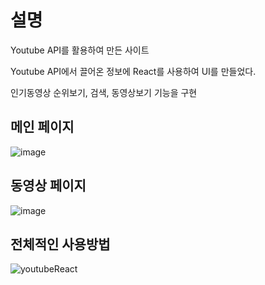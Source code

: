 # 설명

Youtube API를 활용하여 만든 사이트

Youtube API에서 끌어온 정보에 React를 사용하여 UI를 만들었다.

인기동영상 순위보기, 검색, 동영상보기 기능을 구현

## 메인 페이지

![image](https://user-images.githubusercontent.com/56648090/149625787-257604cf-a8f9-493d-8ec8-c84f64ddea25.png)

## 동영상 페이지

![image](https://user-images.githubusercontent.com/56648090/149625803-9bb17815-c2dd-461a-9c90-61faab06c895.png)

## 전체적인 사용방법

![youtubeReact](https://user-images.githubusercontent.com/56648090/149625881-768ad0b0-6f90-4de6-8844-ca199b479e84.gif)
